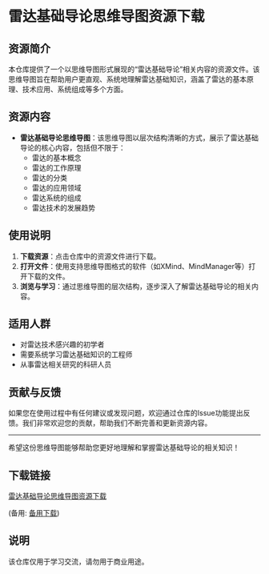 # 雷达基础导论思维导图资源下载

## 资源简介

本仓库提供了一个以思维导图形式展现的“雷达基础导论”相关内容的资源文件。该思维导图旨在帮助用户更直观、系统地理解雷达基础知识，涵盖了雷达的基本原理、技术应用、系统组成等多个方面。

## 资源内容

- **雷达基础导论思维导图**：该思维导图以层次结构清晰的方式，展示了雷达基础导论的核心内容，包括但不限于：
  - 雷达的基本概念
  - 雷达的工作原理
  - 雷达的分类
  - 雷达的应用领域
  - 雷达系统的组成
  - 雷达技术的发展趋势

## 使用说明

1. **下载资源**：点击仓库中的资源文件进行下载。
2. **打开文件**：使用支持思维导图格式的软件（如XMind、MindManager等）打开下载的文件。
3. **浏览与学习**：通过思维导图的层次结构，逐步深入了解雷达基础导论的相关内容。

## 适用人群

- 对雷达技术感兴趣的初学者
- 需要系统学习雷达基础知识的工程师
- 从事雷达相关研究的科研人员

## 贡献与反馈

如果您在使用过程中有任何建议或发现问题，欢迎通过仓库的Issue功能提出反馈。我们非常欢迎您的贡献，帮助我们不断完善和更新资源内容。

---

希望这份思维导图能够帮助您更好地理解和掌握雷达基础导论的相关知识！

## 下载链接
[雷达基础导论思维导图资源下载](https://pan.quark.cn/s/e9e595bc008c) 

(备用: [备用下载](https://pan.baidu.com/s/1NHNwK0AxokjrCgbJ76yeAw?pwd=1234))

## 说明

该仓库仅用于学习交流，请勿用于商业用途。
